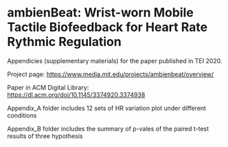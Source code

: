 # ambienBeat: Wrist-worn Mobile Tactile Biofeedback for Heart Rate Rythmic Regulation

Appendicies (supplementary materials) for the paper published in TEI 2020. 

Project page: https://www.media.mit.edu/projects/ambienbeat/overview/

Paper in ACM Digital Library: https://dl.acm.org/doi/10.1145/3374920.3374938


Appendix_A folder includes 12 sets of HR variation plot under different conditions 

Appendix_B folder includes the summary of p-vales of the paired t-test results of three hypothesis
